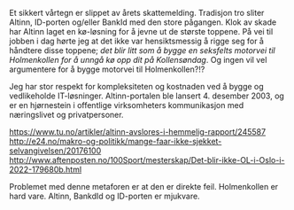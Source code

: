 Et sikkert vårtegn er slippet av årets skattemelding. Tradisjon tro sliter Altinn, ID-porten og/eller BankId med den store pågangen. Klok av skade har Altinn laget en kø-løsning for å jevne ut de største toppene. På vei til jobben i dag hørte jeg at det ikke var hensiktsmessig å rigge seg for å håndtere disse toppene; _det blir litt som å bygge en seksfelts motorvei til Holmenkollen for å unngå kø opp dit på Kollensøndag_. Og ingen vil vel argumentere for å bygge motorvei til Holmenkollen?!?

Jeg har stor respekt for kompleksiteten og kostnaden ved å bygge og vedlikeholde IT-løsninger. Altinn-portalen ble lansert 4. desember 2003, og er en hjørnestein i offentlige virksomheters kommunikasjon med næringslivet og privatpersoner.  

https://www.tu.no/artikler/altinn-avslores-i-hemmelig-rapport/245587
http://e24.no/makro-og-politikk/mange-faar-ikke-sjekket-selvangivelsen/20176100
http://www.aftenposten.no/100Sport/mesterskap/Det-blir-ikke-OL-i-Oslo-i-2022-179680b.html



Problemet med denne metaforen er at den er direkte feil. Holmenkollen er hard vare. Altinn, BankdId og ID-porten er mjukvare. 
